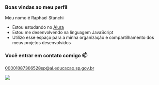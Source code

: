 ### Boas vindas ao meu perfil

Meu nomo é Raphael Stanchi

- Estou estudando no [Alura](https://www.alura.com.br)
- Estou me desenvolvendo na linguagem JavaScript
- Utilizo esse espaço para a minha organização e compartilhamento dos meus projetos desenvolvidos

### Você entrar em contato comigo 📫

00001087306528sp@al.educacao.sp.gov.br

![](https://media.tenor.com/Db9euJyQnbUAAAAi/chat-pouce.gif)

